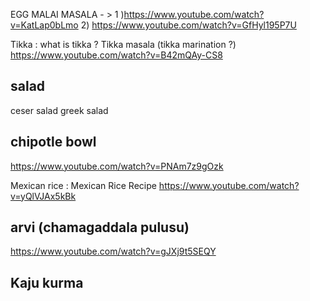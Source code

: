 EGG MALAI MASALA - > 
  1 )https://www.youtube.com/watch?v=KatLap0bLmo
  2) https://www.youtube.com/watch?v=GfHyl195P7U
  
  Tikka : what is tikka ? Tikka masala (tikka marination ?) 
  https://www.youtube.com/watch?v=B42mQAy-CS8

## salad 
  ceser salad 
  greek salad 
  
## chipotle bowl 
https://www.youtube.com/watch?v=PNAm7z9gOzk

Mexican rice : Mexican Rice Recipe
https://www.youtube.com/watch?v=yQlVJAx5kBk

## arvi (chamagaddala pulusu)
https://www.youtube.com/watch?v=gJXj9t5SEQY

## Kaju kurma
